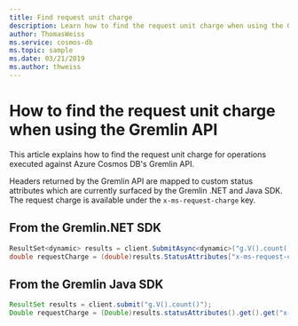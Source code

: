 ```yaml
---
title: Find request unit charge
description: Learn how to find the request unit charge when using the Gremlin API
author: ThomasWeiss
ms.service: cosmos-db
ms.topic: sample
ms.date: 03/21/2019
ms.author: thweiss
---
```


# How to find the request unit charge when using the Gremlin API

This article explains how to find the request unit charge for operations executed against Azure Cosmos DB's Gremlin API.

Headers returned by the Gremlin API are mapped to custom status attributes which are currently surfaced by the Gremlin .NET and Java SDK. The request charge is available under the `x-ms-request-charge` key.

## From the Gremlin.NET SDK

```csharp
ResultSet<dynamic> results = client.SubmitAsync<dynamic>("g.V().count()").Result;
double requestCharge = (double)results.StatusAttributes["x-ms-request-charge"];
```

## From the Gremlin Java SDK

```java
ResultSet results = client.submit("g.V().count()");
Double requestCharge = (Double)results.statusAttributes().get().get("x-ms-request-charge");
```